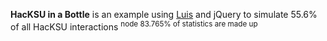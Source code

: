 **HacKSU in a Bottle** is an example using [Luis](ttps://www.luis.ai/) and jQuery to simulate 55.6% of all HacKSU interactions
<sup>node 83.765% of statistics are made up</sup>
